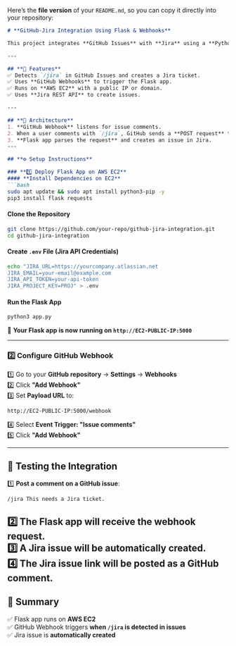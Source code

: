 Here’s the **file version** of your `README.md`, so you can copy it directly into your repository:  

```markdown
# **GitHub-Jira Integration Using Flask & Webhooks**

This project integrates **GitHub Issues** with **Jira** using a **Python Flask application** running on **AWS EC2**. When a GitHub issue comment contains `/jira`, a **GitHub webhook** triggers the Flask app, which automatically creates a corresponding Jira issue.

---

## **🚀 Features**
✅ Detects `/jira` in GitHub Issues and creates a Jira ticket.  
✅ Uses **GitHub Webhooks** to trigger the Flask app.  
✅ Runs on **AWS EC2** with a public IP or domain.  
✅ Uses **Jira REST API** to create issues.  

---

## **📌 Architecture**
1. **GitHub Webhook** listens for issue comments.  
2. When a user comments with `/jira`, GitHub sends a **POST request** to the Flask API.  
3. **Flask app parses the request** and creates an issue in Jira. 
---

## **⚙️ Setup Instructions**

### **1️⃣ Deploy Flask App on AWS EC2**
#### **Install Dependencies on EC2**
```bash
sudo apt update && sudo apt install python3-pip -y
pip3 install flask requests
```

#### **Clone the Repository**
```bash
git clone https://github.com/your-repo/github-jira-integration.git
cd github-jira-integration
```

#### **Create `.env` File (Jira API Credentials)**
```bash
echo "JIRA_URL=https://yourcompany.atlassian.net
JIRA_EMAIL=your-email@example.com
JIRA_API_TOKEN=your-api-token
JIRA_PROJECT_KEY=PROJ" > .env
```

#### **Run the Flask App**
```bash
python3 app.py
```
📌 **Your Flask app is now running on `http://EC2-PUBLIC-IP:5000`**

---

### **2️⃣ Configure GitHub Webhook**
1️⃣ Go to your **GitHub repository** → **Settings** → **Webhooks**  
2️⃣ Click **"Add Webhook"**  
3️⃣ Set **Payload URL** to:  
   ```
   http://EC2-PUBLIC-IP:5000/webhook
   ```
4️⃣ Select **Event Trigger: "Issue comments"**  
5️⃣ Click **"Add Webhook"**  

---

## **🔄 Testing the Integration**
1️⃣ **Post a comment on a GitHub issue**:  
```
/jira This needs a Jira ticket.
```
2️⃣ The Flask app will receive the webhook request.  
3️⃣ A Jira issue will be **automatically created**.  
4️⃣ The Jira issue **link will be posted as a GitHub comment**.  
---

## **🎯 Summary**
✅ Flask app runs on **AWS EC2**  
✅ GitHub Webhook triggers **when `/jira` is detected in issues**  
✅ Jira issue is **automatically created** 

